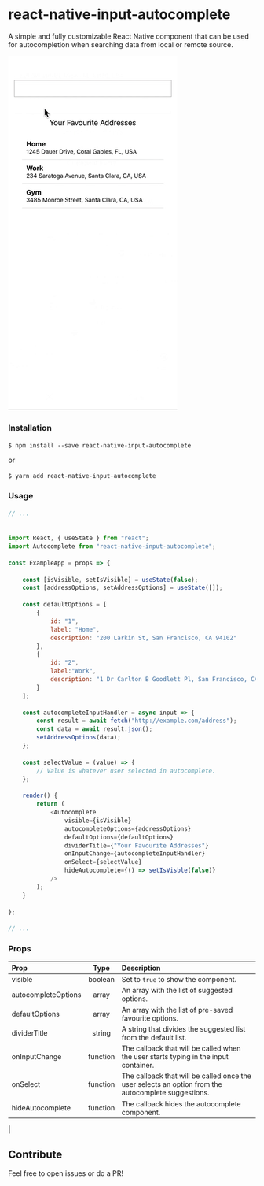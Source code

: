 # react-native-input-autocomplete

A simple and fully customizable React Native component that can be used for autocompletion when searching data from local or remote source.

![Autocomplete Example](example.gif)

### Installation

`$ npm install --save react-native-input-autocomplete`

or 

`$ yarn add react-native-input-autocomplete`


### Usage

```javascript
// ...


import React, { useState } from "react";
import Autocomplete from "react-native-input-autocomplete";

const ExampleApp = props => {

    const [isVisible, setIsVisible] = useState(false);
    const [addressOptions, setAddressOptions] = useState([]);

    const defaultOptions = [
        {
            id: "1",
            label: "Home",
            description: "200 Larkin St, San Francisco, CA 94102"
        },
        {
            id: "2",
            label:"Work",
            description: "1 Dr Carlton B Goodlett Pl, San Francisco, CA 94102"
        }
    ];

    const autocompleteInputHandler = async input => {
        const result = await fetch("http://example.com/address");
        const data = await result.json();
        setAddressOptions(data);
    };

    const selectValue = (value) => {
        // Value is whatever user selected in autocomplete.
    };

    render() {
        return (
            <Autocomplete 
                visible={isVisible}
                autocompleteOptions={addressOptions}
                defaultOptions={defaultOptions}
                dividerTitle={"Your Favourite Addresses"}
                onInputChange={autocompleteInputHandler}
                onSelect={selectValue}
                hideAutocomplete={() => setIsVisble(false)}
            />
        );
    }

};

// ...
```

### Props
| Prop | Type | Description |
| :------------ |:---------------:| :-----|
| visible | boolean | Set to `true` to show the component. |
| autocompleteOptions | array | An array with the list of suggested options.
| defaultOptions | array | An array with the list of pre-saved favourite options. |
| dividerTitle | string | A string that divides the suggested list from the default list. |
| onInputChange | function | The callback that will be called when the user starts typing in the input container. |
| onSelect | function | The callback that will be called once the user selects an option from the autocomplete suggestions. |
| hideAutocomplete | function | The callback hides the autocomplete component.
|

## Contribute
Feel free to open issues or do a PR!